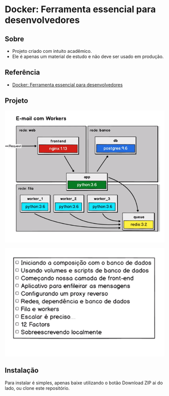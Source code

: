 # Docker: Ferramenta essencial para desenvolvedores

## Sobre

* Projeto criado com intuito acadêmico.
* Ele é apenas um material de estudo e não deve ser usado em produção.

## Referência
* [Docker: Ferramenta essencial para desenvolvedores](https://www.udemy.com/curso-docker/)

## Projeto
<p align="center">  
  <img src="email-worker-compose.png" alt="Estrutura" width="600"/>
</p>
<p align="center">  
  <img src="email-worker-compose-descricao.png" alt="steps projeto" width="600"/>
</p>

## Instalação

Para instalar é simples, apenas baixe utilizando o botão Download ZIP ai do lado, ou clone este repositório.

